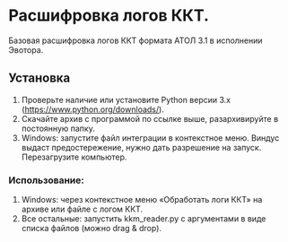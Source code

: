 # Расшифровка логов ККТ.
Базовая расшифровка логов ККТ формата АТОЛ 3.1 в исполнении Эвотора.

## Установка 
1. Проверьте наличие или установите Python версии 3.х (https://www.python.org/downloads/).
2. Скачайте архив с программой по ссылке выше, разархивируйте в постоянную папку.
3. Windows: запустите файл интеграции в контекстное меню. Виндус выдаст предостережение, нужно дать разрешение на запуск.
   Перезагрузите компьютер.

### Использование:

1. Windows: через контекстное меню «Обработать логи ККТ» на архиве или файле с логом ККТ.
2. Все остальные: запустить kkm_reader.py с аргументами в виде списка файлов (можно drag & drop).

